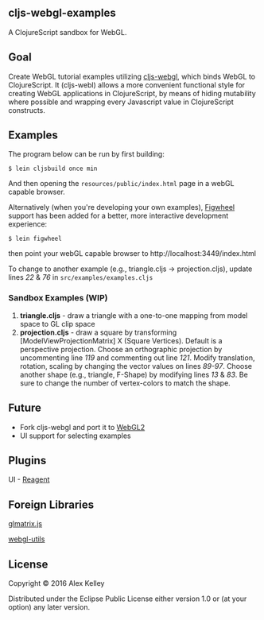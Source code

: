 cljs-webgl-examples
----
A ClojureScript sandbox for WebGL.

Goal
----
Create WebGL tutorial examples utilizing [cljs-webgl](https://github.com/asakeron/cljs-webgl), which binds WebGL to ClojureScript. It (cljs-webl) allows a more convenient functional style for creating WebGL applications in ClojureScript, by means of hiding mutability where possible and wrapping every Javascript value in ClojureScript constructs.

Examples
----
The program below can be run by first building:

    $ lein cljsbuild once min

And then opening the `resources/public/index.html` page in a webGL capable browser.

Alternatively (when you're developing your own examples), [Figwheel](https://github.com/bhauman/lein-figwheel) support has been added for a
better, more interactive development experience:

    $ lein figwheel

then point your webGL capable browser to http://localhost:3449/index.html


To change to another example (e.g., triangle.cljs -> projection.cljs), update lines *22* & *76* in `src/examples/examples.cljs`

### Sandbox Examples (WIP)
1. **triangle.cljs**   - draw a triangle with a one-to-one mapping from model space to GL clip space
2. **projection.cljs** - draw a square by transforming [ModelViewProjectionMatrix] X (Square Vertices). Default is a perspective projection.  Choose an orthographic projection by uncommenting line *119* and commenting out line *121*.
Modify translation, rotation, scaling by changing the vector values on lines *89-97*.  Choose another shape (e.g., triangle, F-Shape) by
modifying lines *13* & *83*.  Be sure to change the number of vertex-colors to match the shape.

Future
----
* Fork cljs-webgl and port it to [WebGL2](https://www.khronos.org/registry/webgl/specs/latest/2.0/)
* UI support for selecting examples

Plugins
----
UI - [Reagent](https://reagent-project.github.io/)

Foreign Libraries
----
[glmatrix.js](http://glmatrix.net/)

[webgl-utils](https://www.khronos.org/registry/webgl/sdk/demos/common/webgl-utils.js)

## License

Copyright © 2016 Alex Kelley

Distributed under the Eclipse Public License either version 1.0 or (at your option) any later version.
